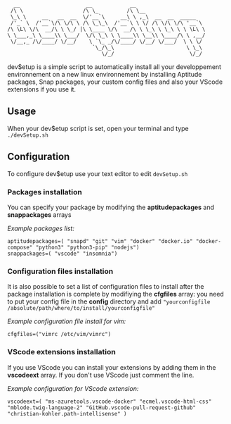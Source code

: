 ```
  __                     __            __                      
 /\ \                   /\ \_         /\ \__                   
 \_\ \     __   __  __  \/'__`\     __\ \ ,_\  __  __  _____   
 /'_` \  /'__`\/\ \/\ \ /\ \_\_\  /'__`\ \ \/ /\ \/\ \/\ '__`\ 
/\ \L\ \/\  __/\ \ \_/ |\ \____ \/\  __/\ \ \_\ \ \_\ \ \ \L\ \
\ \___,_\ \____\\ \___/  \/\ \_\ \ \____\\ \__\\ \____/\ \ ,__/
 \/__,_ /\/____/ \/__/    \ `\_ _/\/____/ \/__/ \/___/  \ \ \/ 
                           `\_/\_\                       \ \_\ 
                              \/_/                        \/_/ 
```

dev$etup is a simple script to automatically install all your developpement environnement on a new linux environnement by installing Aptitude packages, Snap packages, your custom config files and also your VScode extensions if you use it.

## Usage

When your dev$etup script is set, open your terminal and type ```./devSetup.sh```

## Configuration

To configure dev$etup use your text editor to edit ```devSetup.sh```

### Packages installation

You can specify your package by modifying the **aptitudepackages** and **snappackages** arrays

*Example packages list:*
```
aptitudepackages=( "snapd" "git" "vim" "docker" "docker.io" "docker-compose" "python3" "python3-pip" "nodejs")
snappackages=( "vscode" "insomnia")
```

### Configuration files installation

It is also possible to set a list of configuration files to install after the package installation is complete by modifiying the **cfgfiles** array: you need to put your config file in the **config** directory and add `"yourconfigfile /absolute/path/where/to/install/yourconfigfile"`

*Example configuration file install for vim:*
```
cfgfiles=("vimrc /etc/vim/vimrc")
```

### VScode extensions installation

If you use VScode you can install your extensions by adding them in the **vscodeext** array. If you don't use VScode just comment the line.

*Example configuration for VScode extension:*
```
vscodeext=( "ms-azuretools.vscode-docker" "ecmel.vscode-html-css" "mblode.twig-language-2" "GitHub.vscode-pull-request-github" "christian-kohler.path-intellisense" )
```


